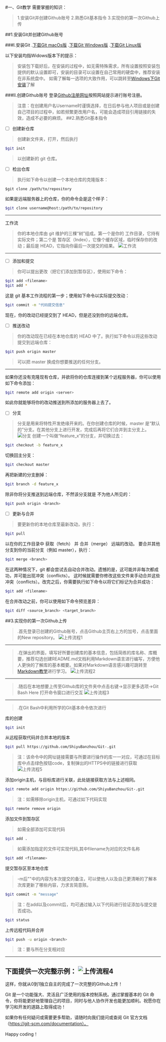 #一、Git教学
需要掌握的知识：
>1.安装Git并创建Github账号
2.熟悉Git基本指令
3.实现你的第一次Github上传

##1.安装Git并创建Github账号

###Ⅰ.安装Git
.[下载Git macOs版](https://git-scm.com/download/mac)
.[下载Git Windows版](https://gitforwindows.org/)
.[下载Git Linux版](https://book.git-scm.com/download/linux)

以下安装均指Widows版本下的提示：

>安装包下载好后，在安装的过程中，如无需特殊需求，所有设置按照安装包提供的默认设置即可，安装的目录可以设置在自己常用的硬盘中，推荐安装在非系统盘中。
如需了解每一选项的大致作用，可以跳转至[Windows下Git安装](https://www.bilibili.com/video/BV1Rb4y1C7z1/?spm_id_from=333.1007.top_right_bar_window_history.content.click)了解

###Ⅱ.创建Github账号
登录[Github注册网址](https://github.com/signup?source=login)按照网站提示进行账号注册。
>注意：在创建用户名Username时谨慎选择，在日后参与他人项目或是创建自己项目的过程中，如若频繁更改用户名，可能会造成项目引用链接的失效，造成不必要的麻烦。
##2.熟悉Git基本指令
- [ ] 创建新仓库
>创建新文件夹，打开，然后执行
``````Bash
$git init
``````
>以创建新的 git 仓库。
- [ ] 检出仓库
>执行如下命令以创建一个本地仓库的克隆版本：
``````Bash:
$git clone /path/to/repository
``````
如果是远端服务器上的仓库，你的命令会是这个样子：
``````Bash
$git clone username@host:/path/to/repository
``````
---
工作流
>你的本地仓库由 git 维护的三棵“树”组成。第一个是你的 工作目录，它持有实际文件；第二个是 暂存区（Index），它像个缓存区域，临时保存你的改动；最后是 HEAD，它指向你最后一次提交的结果。
![工作流](./Image/工作流.png)
---
- [ ] 添加和提交
>你可以提出更改（把它们添加到暂存区），使用如下命令：
``````Bash
$git add <filename>
$git add *
``````
这是 git 基本工作流程的第一步；使用如下命令以实际提交改动：
``````Bash
$git commit -m "代码提交信息"
``````
现在，你的改动已经提交到了 HEAD，但是还没到你的远端仓库。
- [ ] 推送改动
>你的改动现在已经在本地仓库的 HEAD 中了。执行如下命令以将这些改动提交到远端仓库：
``````Bash
$git push origin master
``````
>可以把 master 换成你想要推送的任何分支。
---
如果你还没有克隆现有仓库，并欲将你的仓库连接到某个远程服务器，你可以使用如下命令添加：
``````Bash
$git remote add origin <server>
``````
如此你就能够将你的改动推送到所添加的服务器上去了。
- [ ] 分支
>分支是用来将特性开发绝缘开来的。在你创建仓库的时候，master 是“默认的”分支。在其他分支上进行开发，完成后再将它们合并到主分支上。
![分支](./Image/分支.png)
创建一个叫做“feature_x”的分支，并切换过去：
``````Bash
$git checkout -b feature_x
``````
切换回主分支：
``````Bash
$git checkout master
``````
再把新建的分支删掉：
``````Bash
$git branch -d feature_x
``````
除非你将分支推送到远端仓库，不然该分支就是 不为他人所见的：
``````Bash
$git push origin <branch>
``````
- [ ] 更新与合并
>要更新你的本地仓库至最新改动，执行：
``````Bash
$git pull
``````
以在你的工作目录中 获取（fetch） 并 合并（merge） 远端的改动。
要合并其他分支到你的当前分支（例如 master），执行：
``````Bash
$git merge <branch>
``````
在这两种情况下，git 都会尝试去自动合并改动。遗憾的是，这可能并非每次都成功，并可能出现冲突（conflicts）。 这时候就需要你修改这些文件来手动合并这些冲突（conflicts）。改完之后，你需要执行如下命令以将它们标记为合并成功：
``````Bash
$git add <filename>
``````
在合并改动之前，你可以使用如下命令预览差异：
``````Bash
$git diff <source_branch> <target_branch>
``````
##3.实现你的第一次Github上传
>.首先登录已创建的Github账号，点击Github主页右上方的加号，点击里面的New repository。
![上传流程1](./Image/上传流程1.png)
---
>.在弹出的界面，填写好所要创建库的基本信息，包括简练的库名称、库概要，推荐勾选创建README.md文档利用Markdown语言进行编写，方便他人更快的了解库的基本概要。如果对Markdown语言感兴趣可跳转至[Markdown教学](https://www.bilibili.com/video/BV1JA411h7Gw/?vd_source=5c35b9cbf8d758302c1e99de23a6465f)进行学习。
![上传流程2](./Image/上传流程2.png)
---
>.随后在本地想要上传至Github库的文件夹中点击右键->显示更多选项->Git Bash Here 打开命令窗口进行交互
![上传流程3](./Image/上传流程3.png)
---
>.在Git Bash中利用所学的Git基本命令依次进行

库的创建
``````Bash
$git init
``````
从远程获取代码并合并本地的版本
``````Bash
$git pull https://github.com/ShiyuBanzhou/Git-.git
``````
>注：该命令中的网址链接需要与所要进行操作的库一一对应，可通过在目标库中点击绿色按钮code，复制弹出的HTTPS中的链接进行获取
![上传流程5](./Image/上传流程5.png)

添加origin主机，与目标库进行关联，此处链接获取方法与上述相同。
``````Bash
$git remote add origin https://github.com/ShiyuBanzhou/Git-.git
``````
>注：如需移除origin主机，可通过如下代码实现
``````Bash
$git remote remove origin
``````
添加文件到暂存区
>如需全部添加可实现代码
``````Bash
$git add .
`````` 
>如需添加指定的文件可实现代码,其中filename为对应的文件名称
``````Bash
$git add <filename>
``````
提交暂存区至本地仓库
>-m后""中的内容为本次提交的备注，可以使他人以及自己更清晰的了解本次库更新了哪些内容，力求言简意赅。
``````Bash
$git commit -m "message"
``````
>注：在add以及commit后，均可通过输入以下代码进行验证添加与提交是否成功。
``````Bash
$git status
``````
上传远程代码并合并
``````Bash
$git push -u origin <branch>
``````
>注：<branch>要与所在分支相对应
---
下面提供一次完整示例：
![上传流程4](./Image/上传流程4.png)
---
这样，你就从0到1独立自主的完成了一次完整的Github上传！

Git 是一个功能强大、灵活且广泛使用的版本控制系统。通过掌握基本的 Git 命令，你将能更好地管理自己的项目，同时与他人协作开发也能更加顺利。祝愿你在学习和开发的道路上取得成功！

如果你有任何疑问或需要更多帮助，请随时向我们提问或查阅 Git 官方文档（https://git-scm.com/documentation）。

Happy coding！

